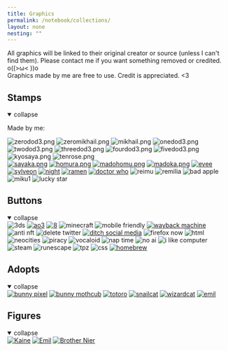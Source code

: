 ```yaml
---
title: Graphics
permalink: /notebook/collections/
layout: none
nesting: ""
---
```



All graphics will be linked to their original creator or source (unless I can't find them).
Please contact me if you want something removed or credited. o((>ω< ))o  
Graphics made by me are free to use. Credit is appreciated. <3


<div class="box">

## Stamps

<details open>
  <summary class="toggle-summary">collapse</summary>

  Made by me:

  <div class="image-flex">
    <img src="/images/stamps/zerodod3.png" alt="zerodod3.png">
    <img src="/images/stamps/zeromikhail.png" alt="zeromikhail.png">
    <img src="/images/stamps/mikhail.png" alt="mikhail.png">
    <img src="/images/stamps/onedod3.png" alt="onedod3.png">
    <img src="/images/stamps/twodod3.png" alt="twodod3.png">
    <img src="/images/stamps/threedod3.png" alt="threedod3.png">
    <img src="/images/stamps/fourdod3.png" alt="fourdod3.png">
    <img src="/images/stamps/fivedod3.png" alt="fivedod3.png">
    <img src="/images/stamps/kyosaya.png" alt="kyosaya.png">
    <img src="/images/stamps/tenrose.png" alt="tenrose.png">
  </div>

  <div class="image-flex">
    <a href="https://www.tumblr.com/cuteguygrian"><img src="/images/stamps/sayaka.png" alt="sayaka.png"></a>
    <a href="https://www.tumblr.com/cuteguygrian"><img src="/images/stamps/homura.png" alt="homura.png"></a>
    <a href="https://www.tumblr.com/cuteguygrian"><img src="/images/stamps/madohomu.png" alt="madohomu.png"></a>
    <a href="https://www.tumblr.com/cuteguygrian"><img src="/images/stamps/madoka.png" alt="madoka.png"></a>
    <a href="https://www.deviantart.com/babykttn"><img src="/images/stamps/evee-babykttn.png" alt="evee"></a>
    <a href="https://www.deviantart.com/babykttn"><img src="/images/stamps/sylveon-babykttn.png" alt="sylveon"></a>
    <a href="https://www.deviantart.com/kezzi-rose"><img   src="/images/stamps/kezzi-rose1.gif" alt="night"></a>
    <a href="https://www.deviantart.com/kezzi-rose"><img src="/images/stamps/ramen-kezzi-rose.png" alt="ramen"></a>
    <a href="https://www.deviantart.com/kezzi-rose"><img   src="/images/stamps/doctorwho-kezzi-rose.gif" alt="doctor who"></a>
    <img   src="/images/stamps/reimu.gif" alt="reimu">
    <img  src="/images/stamps/remilia.gif" alt="remilia">
    <img  src="/images/stamps/badapple.gif" alt="bad apple">
    <img src="/images/stamps/miku1.png" alt="miku1">
    <img  src="/images/stamps/luckystar.gif" alt="lucky star">
  </div>

</details>
</div>

<div class="box">

## Buttons

<details open>
  <summary class="toggle-summary">collapse</summary>

  <div class="image-flex">
    <img src="/images/buttons/3ds.jpg" alt="3ds">
    <a href="https://archiveofourown.org/"><img src="/images/buttons/ao3.jpg" alt="ao3"></a>
    <a href="https://88x31.nl/"><img src="/images/buttons/8.png" alt="8"></a>
    <img src="/images/buttons/minecraftbutton.png" alt="minecraft">
    <img src="/images/buttons/mobilefriendly.png" alt="mobile friendly">
    <a href="https://web.archive.org/"><img src="/images/buttons/wayback_machine.png" alt="wayback machine"></a>
    <img  src="/images/buttons/antiNFT.gif" alt="anti nft">
    <img  src="/images/buttons/delete-twitter.gif" alt="delete twitter">
    <a href="https://dokode.moe"><img  src="/images/buttons/ditch-socialmedia.gif" alt="ditch social media"></a>
    <img  src="/images/buttons/firefoxnow.gif" alt="firefox now">
    <img  src="/images/buttons/html.gif" alt="html">
    <img  src="/images/buttons/neocities.gif" alt="neocities">
    <img  src="/images/buttons/piracybutton.gif" alt="piracy">
    <img  src="/images/buttons/vocaloid.gif" alt="vocaloid">
    <img src="/images/buttons/nap-time.png" alt="nap time">
    <img  src="/images/buttons/noai.gif" alt="no ai">
    <img src="/images/buttons/i_like_computer.png" alt="i like computer">
    <img  src="/images/buttons/steam.gif" alt="steam">
    <img src="/images/buttons/runescape.png" alt="runescape">
    <img src="/images/buttons/tpz.png" alt="tpz">
    <img src="/images/buttons/css.png" alt="css">
    <a href="https://www.tumblr.com/bythelightswitch"><img  src="/images/buttons/homebrewchannel.gif" alt="homebrew"></a>
  </div>

</details>
</div>

<div class="box">

## Adopts

<details open>
  <summary class="toggle-summary">collapse</summary>

  <div class="image-flex">
    <a href="https://www.lejlart.com/apple.html"><img src="/images/adopts/bunnypixel4.png" alt="bunny pixel"></a>
    <a href="https://mothcub.neocities.org/"><img  src="/images/adopts/bunny-mothcub.gif" alt="bunny mothcub"></a>
    <a href="https://beaniepines.nekoweb.org/stimpop"><img  src="/images/adopts/totoro-beaniepines.gif" alt="totoro"></a>
    <a href="https://www1.flightrising.com/dragon/74746209"><img src="/images/adopts/snailcat-dovalore.png" alt="snailcat"></a>
    <a href="https://www1.flightrising.com/dragon/74746209"><img src="/images/adopts/wizardcat-dovalore.png" alt="wizardcat"></a>
    <a href="https://plumes.neocities.org/"><img src="/images/adopts/emil.png" alt="emil"></a>
  </div>

</details>
</div>

<div class="box">

## Figures

<details open>
  <summary class="toggle-summary">collapse</summary>
<a href="https://myfigurecollection.net/item/1182242"><img src="/images/figures/kaine.png" alt="Kaine"></a>
<a href="https://myfigurecollection.net/item/1182243"><img src="/images/figures/emil.png" alt="Emil"></a>
<a href="https://myfigurecollection.net/item/1102838"><img src="/images/figures/brothernier.png" alt="Brother Nier"></a>

</details>
</div>

<script>
document.addEventListener("DOMContentLoaded", () => {
  // DETAILS toggle
  document.querySelectorAll("details").forEach(details => {
    const summary = details.querySelector("summary");
    const defaultText = summary.textContent;
    details.addEventListener("toggle", () => {
      summary.textContent = details.open ? "collapse" : "expand";
    });
  });
});
</script>

